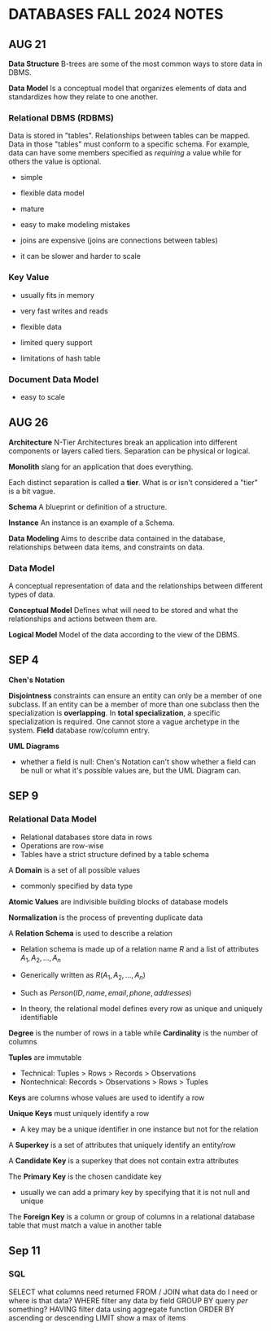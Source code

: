 # DATABASES FALL 2024 NOTES

## AUG 21
**Data Structure**
B-trees are some of the most common ways to store data in DBMS.

**Data Model**
Is a conceptual model that organizes elements of data and standardizes how they relate to one another.

### Relational DBMS (RDBMS)
Data is stored in "tables". Relationships between tables can be mapped. Data in those "tables" must conform to a specific schema. For example, data can have some members specified as *requiring* a value while for others the value is optional.
- simple
- flexible data model 
- mature

- easy to make modeling mistakes
- joins are expensive (joins are connections between tables)
- it can be slower and harder to scale

### Key Value
- usually fits in memory
- very fast writes and reads
- flexible data

- limited query support
- limitations of hash table

### Document Data Model
- easy to scale

## AUG 26
**Architecture**
N-Tier Architectures break an application into different components or layers called tiers. Separation can be physical or logical.

**Monolith** slang for an application that does everything.

Each distinct separation is called a **tier**. What is or isn't considered a "tier" is a bit vague.

**Schema**
A blueprint or definition of a structure.

**Instance**
An instance is an example of a Schema.

**Data Modeling**
Aims to describe data contained in the database, relationships between data items, and constraints on data.

### Data Model
A conceptual representation of data and the relationships between different types of data.

**Conceptual Model**
Defines what will need to be stored and what the relationships and actions between them are.

**Logical Model**
Model of the data according to the view of the DBMS.

## SEP 4
**Chen's Notation**

**Disjointness** constraints can ensure an entity can only be a member of one subclass.
If an entity can be a member of more than one subclass then the specialization is **overlapping**.
In **total specialization**, a specific specialization is required. One cannot store a vague archetype in the system.
**Field** database row/column entry.

**UML Diagrams**

- whether a field is null: Chen's Notation can't show whether a field can be null or what it's possible values are, but the UML Diagram can.

## SEP 9

### Relational Data Model

- Relational databases store data in rows
- Operations are row-wise
- Tables have a strict structure defined by a table schema

A **Domain** is a set of all possible values

- commonly specified by data type

**Atomic Values** are indivisible building blocks of database models

**Normalization** is the process of preventing duplicate data

A **Relation Schema** is used to describe a relation

- Relation schema is made up of a relation name $R$ and a list of attributes $A_1, A_2, \dots, A_n$
- Generically written as $R(A_1, A_2, \dots, A_n)$
- Such as $Person(ID,name,email,phone, addresses)$

- In theory, the relational model defines every row as unique and uniquely identifiable

**Degree** is the number of rows in a table while **Cardinality** is the number of columns

**Tuples** are immutable

- Technical: Tuples > Rows > Records > Observations
- Nontechnical: Records > Observations > Rows > Tuples

**Keys** are columns whose values are used to identify a row

**Unique Keys** must uniquely identify a row

- A key may be a unique identifier in one instance but not for the relation

A **Superkey** is a set of attributes that uniquely identify an entity/row

A **Candidate Key** is a superkey that does not contain extra attributes

The **Primary Key** is the chosen candidate key

- usually we can add a primary key by specifying that it is not null and unique

The **Foreign Key** is a column or group of columns in a relational database table that must match a value in another table

## Sep 11

### SQL

SELECT          what columns need returned
FROM / JOIN     what data do I need or where is that data?
WHERE           filter any data by field
GROUP BY        query *per* something?
HAVING          filter data using aggregate function
ORDER BY        ascending or descending
LIMIT           show a max of items


